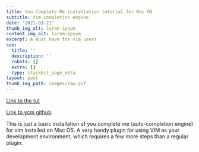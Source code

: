 ```yaml
---
title: You Complete Me installation tutorial for Mac OS
subtitle: Vim completion engine
date: '2021-03-21'
thumb_img_alt: lorem-ipsum
content_img_alt: lorem-ipsum
excerpt: A must have for vim users
seo:
  title: ''
  description: ''
  robots: []
  extra: []
  type: stackbit_page_meta
layout: post
thumb_img_path: images/raw.gif
---
```

[Link to the tut](https://www.youtube.com/watch?v=HRutiix6k9c)

[Link to ycm github](https://github.com/ycm-core/YouCompleteMe)

This is just a basic installation of you complete me (auto-completion engine) for vim installed on Mac OS. A very handy plugin for using VIM as your development environment, which requires a few more steps than a regular plugin.
